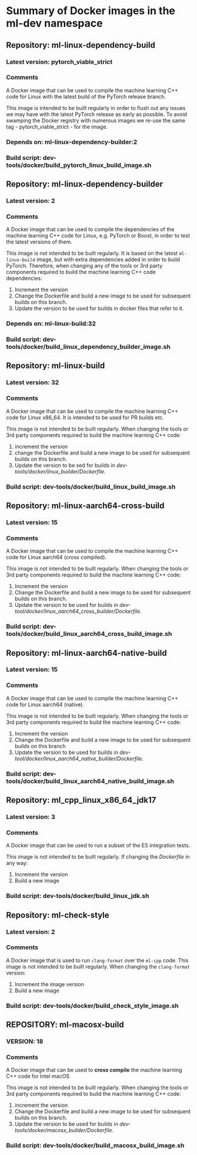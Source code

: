 # Summary of Docker images in the ml-dev namespace

## Repository: ml-linux-dependency-build

### Latest version: pytorch_viable_strict

### Comments
A Docker image that can be used to compile the machine learning
C++ code for Linux with the latest build of the PyTorch release branch.

This image is intended to be built regularly in order to flush out any
issues we may have with the latest PyTorch release as early as possible.
To avoid swamping the Docker registry with numerous images we re-use the
same tag - pytorch_viable_strict - for the image.

### Depends on: ml-linux-dependency-builder:2

### Build script: dev-tools/docker/build_pytorch_linux_build_image.sh


## Repository: ml-linux-dependency-builder

### Latest version: 2

### Comments
A Docker image that can be used to compile the dependencies of
the machine learning C++ code for Linux, e.g. PyTorch or Boost, in order
to test the latest versions of them.

This image is not intended to be built regularly. It is based on the latest
`ml-linux-build` image, but with extra dependencies added in order to build
PyTorch.  Therefore, when changing any of the tools or 3rd party components
required to build the machine learning C++ code dependencies:

1. Increment the version
2. Change the Dockerfile and build a new image to be used for subsequent builds on this branch.
3. Update the version to be used for builds in docker files that refer to it.

### Depends on: ml-linux-build:32

### Build script: dev-tools/docker/build_linux_dependency_builder_image.sh



## Repository: ml-linux-build

### Latest version: 32

### Comments
A Docker image that can be used to compile the machine learning
C++ code for Linux x86_64. It is intended to be used for PR builds etc.

This image is not intended to be built regularly.  When changing the tools
or 3rd party components required to build the machine learning C++ code:

 1. increment the version
 2.  change the Dockerfile and build a new image to be
used for subsequent builds on this branch.
 3.  Update the version to be sed for builds in *dev-tools/docker/linux_builder/Dockerfile.*

### Build script: dev-tools/docker/build_linux_build_image.sh


## Repository: ml-linux-aarch64-cross-build

### Latest version: 15

### Comments
A Docker image that can be used to compile the machine learning
C++ code for Linux aarch64 (cross compiled).

This image is not intended to be built regularly.  When changing the tools
or 3rd party components required to build the machine learning C++ code:

 1. Increment the version 
 2. Change the Dockerfile and build a new image to be
used for subsequent builds on this branch.  
 3. Update the version to be used for builds in *dev-tool/docker/linux_aarch64_cross_builder/Dockerfile.*

### Build script: dev-tools/docker/build_linux_aarch64_cross_build_image.sh


## Repository: ml-linux-aarch64-native-build

### Latest version: 15

### Comments
A Docker image that can be used to compile the machine learning
C++ code for Linux aarch64 (native).

This image is not intended to be built regularly.  When changing the tools
or 3rd party components required to build the machine learning C++ code:

 1. Increment the version
 2. Change the Dockerfile and build a new image to be used for subsequent builds on this branch
 3. Update the version to be used for builds in *dev-tool/docker/linux_aarch64_native_builder/Dockerfile.*

### Build script: dev-tools/docker/build_linux_aarch64_native_build_image.sh


## Repository: ml_cpp_linux_x86_64_jdk17

### Latest version: 3

### Comments
A Docker image that can be used to run a subset of the ES
integration tests.

This image is not intended to be built regularly. If changing the *Dockerfile* in any way:

 1. Increment the version
 2. Build a new image

### Build script: dev-tools/docker/build_linux_jdk.sh


## Repository: ml-check-style

### Latest version: 2

### Comments
A Docker image that is used to run `clang-format` over the `ml-cpp` code.
This image is not intended to be built regularly.  When changing the
`clang-format` version:

 1. Increment the image version
 2. Build a new image

 
### Build script: dev-tools/docker/build_check_style_image.sh



## REPOSITORY: ml-macosx-build

### VERSION: 18

### Comments
A Docker image that can be used to **cross compile** the machine learning
C++ code for Intel macOS

This image is not intended to be built regularly.  When changing the tools
or 3rd party components required to build the machine learning C++ code:


 1. increment the version
 2.  Change the Dockerfile and build a new image to be
used for subsequent builds on this branch.
 3. Update the version to be used for builds in *dev-tools/docker/macosx_builder/Dockerfile*.

### Build script: dev-tools/docker/build_macosx_build_image.sh

